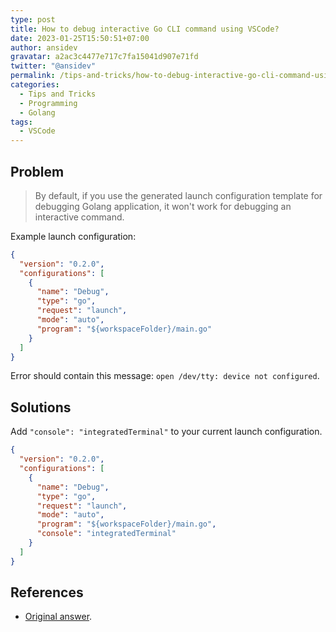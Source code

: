 ```yaml
---
type: post
title: How to debug interactive Go CLI command using VSCode?
date: 2023-01-25T15:50:51+07:00
author: ansidev
gravatar: a2ac3c4477e717c7fa15041d907e71fd
twitter: "@ansidev"
permalink: /tips-and-tricks/how-to-debug-interactive-go-cli-command-using-vscode
categories:
  - Tips and Tricks
  - Programming
  - Golang
tags:
  - VSCode
---
```


## Problem

> By default, if you use the generated launch configuration template for debugging Golang application, it won't work for debugging an interactive command.

Example launch configuration:

```json
{
  "version": "0.2.0",
  "configurations": [
    {
      "name": "Debug",
      "type": "go",
      "request": "launch",
      "mode": "auto",
      "program": "${workspaceFolder}/main.go"
    }
  ]
}
```

Error should contain this message: `open /dev/tty: device not configured`.

## Solutions

Add `"console": "integratedTerminal"` to your current launch configuration.

```json
{
  "version": "0.2.0",
  "configurations": [
    {
      "name": "Debug",
      "type": "go",
      "request": "launch",
      "mode": "auto",
      "program": "${workspaceFolder}/main.go",
      "console": "integratedTerminal"
    }
  ]
}
```

## References

- [Original answer](https://github.com/microsoft/vscode-cpptools/issues/3351#issuecomment-1073038774).
